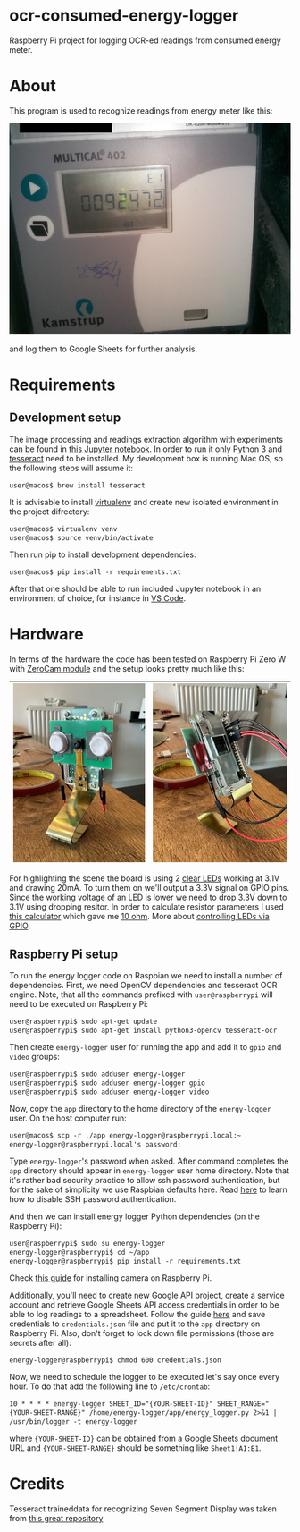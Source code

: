 # ocr-consumed-energy-logger
Raspberry Pi project for logging OCR-ed readings from consumed energy meter.

# About
This program is used to recognize readings from energy meter like this:

![Meter](./img/readings-1.jpg)

and log them to Google Sheets for further analysis.

# Requirements

## Development setup

The image processing and readings extraction algorithm with experiments can be found in [this Jupyter notebook](./ocr-notebook.ipynb).
In order to run it only Python 3 and [tesseract](https://tesseract-ocr.github.io) need to be installed. My development box is running Mac OS, so the following steps will assume it:

```console
user@macos$ brew install tesseract
```

It is advisable to install [virtualenv](https://virtualenv.pypa.io) and create new isolated environment in the project difrectory:

```console
user@macos$ virtualenv venv
user@macos$ source venv/bin/activate
```

Then run pip to install development dependencies:

```console
user@macos$ pip install -r requirements.txt
```

After that one should be able to run included Jupyter notebook in an environment of choice, for instance in [VS Code](https://code.visualstudio.com/docs/datascience/jupyter-notebooks).

# Hardware

In terms of the hardware the code has been tested on Raspberry Pi Zero W with [ZeroCam module](https://www.kiwi-electronics.com/en/camera-module-for-raspberry-pi-zero-3882) and the setup looks pretty much like this:

| ![RPi front](./img/rpi-1.jpg) | ![RPi back](./img/rpi-2.jpg) |
| --- | --- |

For highlighting the scene the board is using 2 [clear LEDs](https://www.kiwi-electronics.com/en/3mm-led-clear-white-10-pack-3099) working at 3.1V and drawing 20mA. To turn them on we'll output a 3.3V signal on GPIO pins. Since the working voltage of an LED is lower we need to drop 3.3V down to 3.1V using dropping resitor. In order to calculate resistor parameters I used [this calculator](https://www.pcboard.ca/led-dropping-resistor-calculator) which gave me [10 ohm](https://www.kiwi-electronics.com/en/electronics-parts-components-113/passive-components-211/resistor-10-ohm-1-4-watt-5-10-pack-643). More about [controlling LEDs via GPIO](https://www.freecodecamp.org/news/hello-gpio-blinking-led-using-raspberry-pi-zero-wh-65af81718c14/).

## Raspberry Pi setup

To run the energy logger code on Raspbian we need to install a number of dependencies. First, we need OpenCV dependencies and tesseract OCR engine. Note, that all the commands prefixed with `user@raspberrypi` will need to be executed on Raspberry Pi:

```console
user@raspberrypi$ sudo apt-get update 
user@raspberrypi$ sudo apt-get install python3-opencv tesseract-ocr
```

Then create `energy-logger` user for running the app and add it to `gpio` and `video` groups:

```console
user@raspberrypi$ sudo adduser energy-logger
user@raspberrypi$ sudo adduser energy-logger gpio
user@raspberrypi$ sudo adduser energy-logger video
```

Now, copy the `app` directory to the home directory of the `energy-logger` user. On the host computer run:

```console
user@macos$ scp -r ./app energy-logger@raspberrypi.local:~
energy-logger@raspberrypi.local's password:
```

Type `energy-logger`'s password when asked. After command completes the `app` directory should appear in `energy-logger` user home directory. Note that it's rather bad security practice to allow ssh password authentication, but for the sake of simplicity we use Raspbian defaults here. Read [here](https://www.cyberciti.biz/faq/how-to-disable-ssh-password-login-on-linux/) to learn how to disable SSH password authentication.

And then we can install energy logger Python dependencies (on the Raspberry Pi):

```console
user@raspberrypi$ sudo su energy-logger
energy-logger@raspberrypi$ cd ~/app
energy-logger@raspberrypi$ pip install -r requirements.txt
```

Check [this guide](https://projects.raspberrypi.org/en/projects/getting-started-with-picamera) for installing camera on Raspberry Pi.

Additionally, you'll need to create new Google API project, create a service account and retrieve Google Sheets API access credentials in order to be able to log readings to a spreadsheet. Follow the guide [here](https://robocorp.com/docs/development-guide/google-sheets/interacting-with-google-sheets) and save credentials to `credentials.json` file and put it to the `app` directory on Raspberry Pi. Also, don't forget to lock down file permissions (those are secrets after all):

```console
energy-logger@raspberrypi$ chmod 600 credentials.json
```

Now, we need to schedule the logger to be executed let's say once every hour. To do that add the following line to `/etc/crontab`:

```
10 * * * * energy-logger SHEET_ID="{YOUR-SHEET-ID}" SHEET_RANGE="{YOUR-SHEET-RANGE}" /home/energy-logger/app/energy_logger.py 2>&1 | /usr/bin/logger -t energy-logger
```

where `{YOUR-SHEET-ID}` can be obtained from a Google Sheets document URL and `{YOUR-SHEET-RANGE}` should be something like `Sheet1!A1:B1`.

# Credits
Tesseract traineddata for recognizing Seven Segment Display was taken from [this great repository](https://github.com/Shreeshrii/tessdata_ssd)
